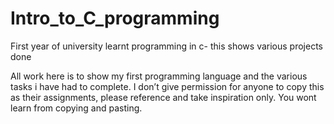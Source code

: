 # Intro_to_C_programming
First year of university learnt programming in c- this shows various projects done 

All work here is to show my first programming language and the various tasks i have had to complete.
I don’t give permission for anyone to copy this as their assignments, please reference and take inspiration only. You wont learn from copying and pasting.

